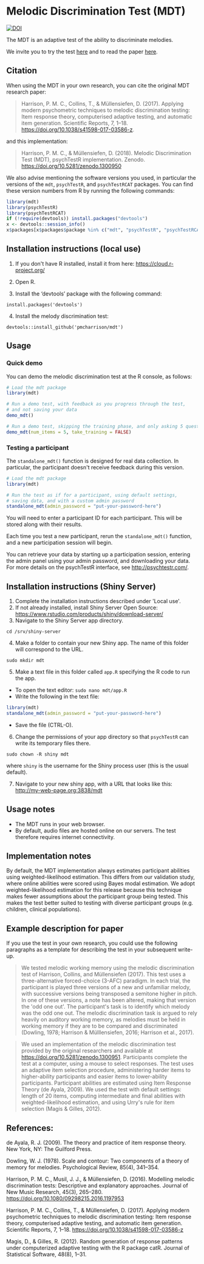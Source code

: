 # Melodic Discrimination Test (MDT) 

[![DOI](https://zenodo.org/badge/DOI/10.5281/zenodo.1300950.svg)](https://doi.org/10.5281/zenodo.1300950)

The MDT is an adaptive test of the ability to discriminate melodies.

We invite you to try the test [here](http://shiny.pmcharrison.com/mdt-demo) and
to read the paper [here](https://doi.org/10.1038/s41598-017-03586-z).

## Citation

When using the MDT in your own research, you can cite the original MDT research paper:

> Harrison, P. M. C., Collins, T., & Müllensiefen, D. (2017). 
Applying modern psychometric techniques to melodic discrimination testing: 
Item response theory, computerised adaptive testing, and automatic item generation. 
Scientific Reports, 7, 1–18. https://doi.org/10.1038/s41598-017-03586-z.

and this implementation:

> Harrison, P. M. C., & Müllensiefen, D. (2018). 
Melodic Discrimination Test (MDT), psychTestR implementation. Zenodo.
https://doi.org/10.5281/zenodo.1300950

We also advise mentioning the software versions you used,
in particular the versions of the `mdt`, `psychTestR`, and `psychTestRCAT` packages.
You can find these version numbers from R by running the following commands:

``` r
library(mdt)
library(psychTestR)
library(psychTestRCAT)
if (!require(devtools)) install.packages("devtools")
x <- devtools::session_info()
x$packages[x$packages$package %in% c("mdt", "psychTestR", "psychTestRCAT"), ]
```

## Installation instructions (local use)

1. If you don't have R installed, install it from here: https://cloud.r-project.org/

2. Open R.

3. Install the ‘devtools’ package with the following command:

`install.packages('devtools')`

4. Install the melody discrimination test:

`devtools::install_github('pmcharrison/mdt')`

## Usage

### Quick demo 

You can demo the melodic discrimination test at the R console, as follows:

``` r
# Load the mdt package
library(mdt)

# Run a demo test, with feedback as you progress through the test,
# and not saving your data
demo_mdt()

# Run a demo test, skipping the training phase, and only asking 5 questions
demo_mdt(num_items = 5, take_training = FALSE)
```

### Testing a participant

The `standalone_mdt()` function is designed for real data collection.
In particular, the participant doesn't receive feedback during this version.

``` r
# Load the mdt package
library(mdt)

# Run the test as if for a participant, using default settings,
# saving data, and with a custom admin password
standalone_mdt(admin_password = "put-your-password-here")
```

You will need to enter a participant ID for each participant.
This will be stored along with their results.

Each time you test a new participant,
rerun the `standalone_mdt()` function,
and a new participation session will begin.

You can retrieve your data by starting up a participation session,
entering the admin panel using your admin password,
and downloading your data.
For more details on the psychTestR interface, 
see http://psychtestr.com/.

## Installation instructions (Shiny Server)

1. Complete the installation instructions described under 'Local use'.
2. If not already installed, install Shiny Server Open Source:
https://www.rstudio.com/products/shiny/download-server/
3. Navigate to the Shiny Server app directory.

`cd /srv/shiny-server`

4. Make a folder to contain your new Shiny app.
The name of this folder will correspond to the URL.

`sudo mkdir mdt`

5. Make a text file in this folder called `app.R`
specifying the R code to run the app.

- To open the text editor: `sudo nano mdt/app.R`
- Write the following in the text file:

``` r
library(mdt)
standalone_mdt(admin_password = "put-your-password-here")
```

- Save the file (CTRL-O).

6. Change the permissions of your app directory so that `psychTestR`
can write its temporary files there.

`sudo chown -R shiny mdt`

where `shiny` is the username for the Shiny process user
(this is the usual default).

7. Navigate to your new shiny app, with a URL that looks like this:
http://my-web-page.org:3838/mdt

## Usage notes

- The MDT runs in your web browser.
- By default, audio files are hosted online on our servers.
The test therefore requires internet connectivity.

## Implementation notes

By default, the MDT implementation always estimates participant abilities
using weighted-likelihood estimation.
This differs from our validation study, 
where online abilities were scored using Bayes modal estimation.
We adopt weighted-likelihood estimation for this release 
because this technique makes fewer assumptions about the participant group being tested.
This makes the test better suited to testing with diverse participant groups
(e.g. children, clinical populations).

## Example description for paper

If you use the test in your own research, you could use the following
paragraphs as a template for describing the test in your subsequent write-up.

> We tested melodic working memory using the melodic discrimination test of Harrison, Collins, and Müllensiefen (2017). This test uses a three-alternative forced-choice (3-AFC) paradigm.  In each trial, the participant is played three versions of a new and unfamiliar melody, with successive versions being transposed a semitone higher in pitch. In one of these versions, a note has been altered, making that version the 'odd one out'. The participant's task is to identify which melody was the odd one out. The melodic discrimination task is argued to rely heavily on auditory working memory, as melodies must be held in working memory if they are to be compared and discriminated (Dowling, 1978; Harrison & Mülllensiefen, 2016; Harrison et al., 2017). 

> We used an implementation of the melodic discrimination test provided by the original researchers and available at https://doi.org/10.5281/zenodo.1300951. Participants complete the test at a computer, using a mouse to select responses. The test uses an adaptive item selection procedure, administering harder items to higher-ability participants and easier items to lower-ability participants. Participant abilities are estimated using Item Response Theory (de Ayala, 2009). We used the test with default settings: length of 20 items, computing intermediate and final abilities with weighted-likelihood estimation, and using Urry's rule for item selection
(Magis & Gilles, 2012).

## References:

de Ayala, R. J. (2009). The theory and practice of item response theory. New York, NY: The Guilford Press.

Dowling, W. J. (1978). Scale and contour: Two components of a theory of memory for melodies. Psychological Review, 85(4), 341–354.

Harrison, P. M. C., Musil, J. J., & Müllensiefen, D. (2016). Modelling melodic discrimination tests: Descriptive and explanatory approaches. Journal of New Music Research, 45(3), 265–280. https://doi.org/10.1080/09298215.2016.1197953

Harrison, P. M. C., Collins, T., & Müllensiefen, D. (2017). Applying modern psychometric techniques to melodic discrimination testing: Item response theory, computerised adaptive testing, and automatic item generation. Scientific Reports, 7, 1–18. https://doi.org/10.1038/s41598-017-03586-z

Magis, D., & Gilles, R. (2012). Random generation of response patterns under computerized adaptive testing with the R package catR. Journal of Statistical Software, 48(8), 1–31.
